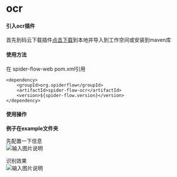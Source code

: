 # ocr

#### 引入ocr插件
首先到码云下载插件[点击下载](https://gitee.com/jmxd/spider-flow-ocr)到本地并导入到工作空间或安装到maven库

#### 使用方法
在 spider-flow-web pom.xml引用  

```
<dependency>
 	<groupId>org.spiderflow</groupId>
 	<artifactId>spider-flow-ocr</artifactId>
 	<version>${spider-flow.version}</version>
</dependency>
```


#### 使用操作
 **例子在example文件夹**   

先配置一下信息  
![输入图片说明](https://images.gitee.com/uploads/images/2019/1216/095925_6eef6ca0_1253940.png "settings.png")

识别效果  
![输入图片说明](https://images.gitee.com/uploads/images/2019/1216/095944_31269262_1253940.png "ocr_test.png")
